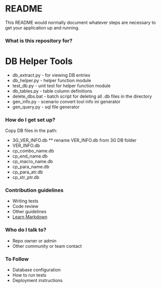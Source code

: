 # README #

This README would normally document whatever steps are necessary to get your application up and running.

### What is this repository for? ###

# DB Helper Tools #
* db_extract.py  - for viewing DB entries
* db_helper.py   - helper function module
* test_db.py     - unit test for helper function module
* db_tables.py   - table column definitions
* delete_dbs.bat - batch script for deleting all .db files in the directory
* gen_info.py    - scenario convert tool info ini generator
* gen_query.py   - sql file generator


### How do I get set up? ###

Copy DB files in the path:

* 3G_VER_INFO.db
** rename VER_INFO.db from 3G DB folder
* VER_INFO.db
* cp_combo_name.db
* cp_end_name.db
* cp_macro_name.db
* cp_para_name.db
* cp_para_atr.db
* cp_str_ptr.db





### Contribution guidelines ###

* Writing tests
* Code review
* Other guidelines
* [Learn Markdown](https://bitbucket.org/tutorials/markdowndemo)

### Who do I talk to? ###

* Repo owner or admin
* Other community or team contact

### To Follow ###
* Database configuration
* How to run tests
* Deployment instructions